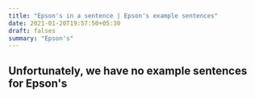 ```yaml
---
title: "Epson's in a sentence | Epson's example sentences"
date: 2021-01-20T19:57:50+05:30
draft: falses
summary: "Epson's"
---
```

## Unfortunately, we have no example sentences for Epson's                 
